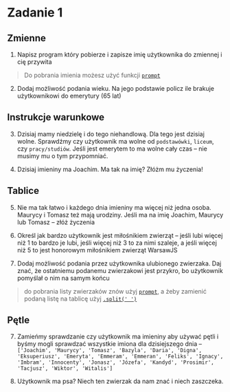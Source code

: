 # Zadanie 1

## Zmienne

1. Napisz program który pobierze i zapisze imię użytkownika do zmiennej i cię przywita
> Do pobrania imienia możesz użyć funkcji [`prompt`](https://developer.mozilla.org/en-US/docs/Web/API/Window/prompt)

2. Dodaj możliwość podania wieku. Na jego podstawie policz ile brakuje użytkownikowi do emerytury (65 lat)

## Instrukcje warunkowe

3. Dzisiaj mamy niedzielę i do tego niehandlową. Dla tego jest dzisiaj wolne. Sprawdźmy czy użytkownik ma wolne od `podstawówki`, `liceum`, czy `pracy/studiów`. Jeśli jest emerytem to ma wolne cały czas – nie musimy mu o tym przypomniać.

4. Dzisiaj imieniny ma Joachim. Ma tak na imię? Złóżm mu życzenia!

## Tablice

5. Nie ma tak łatwo i każdego dnia imieniny ma więcej niż jedna osoba. Maurycy i Tomasz też mają urodziny. Jeśli ma na imię Joachim, Maurycy lub Tomasz – złóż życzenia

7. Określ jak bardzo użytkownik jest miłośnikiem zwierząt – jeśli lubi więcej niż 1 to bardzo je lubi, jeśli więcej niż 3 to za nimi szaleje, a jeśli więcej niż 5 to jest honorowym miłośnikiem zwierząt WarsawJS

6. Dodaj możliwość podania przez użytkownika ulubionego zwierzaka. Daj znać, że ostatniemu podanemu zwierzakowi jest przykro, bo użytkownik pomyślał o nim na samym końcu
> do pobrania listy zwierzaków znów użyj [`prompt`](https://developer.mozilla.org/en-US/docs/Web/API/Window/prompt), a żeby zamienić podaną listę na tablicę użyj [`.split(' ')`](https://developer.mozilla.org/en-US/docs/Web/JavaScript/Reference/Global_Objects/String/split)

## Pętle

7. Zamieńmy sprawdzanie czy użytkownik ma imieniny aby używać pętli i byśmy mogli sprawdzać wszystkie imiona dla dzisiejszego dnia – `['Joachim', 'Maurycy', 'Tomasz', 'Bazyla', 'Daria', 'Digna', 'Eksuperiusz', 'Emeryta', 'Emmeram', 'Emmeran', 'Feliks', 'Ignacy', 'Imbram', 'Innocenty', 'Jonasz', 'Józefa', 'Kandyd', 'Prosimir', 'Tacjusz', 'Wiktor', 'Witalis']`

8. Użytkownik ma psa? Niech ten zwierzak da nam znać i niech zaszczeka.
